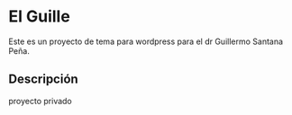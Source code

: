 # El Guille

Este es un proyecto de tema para wordpress para el dr Guillermo Santana Peña.

## Descripción

proyecto privado
